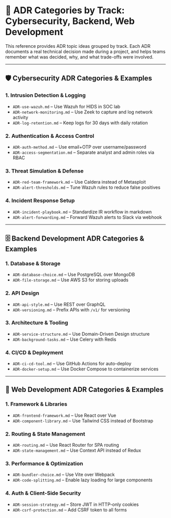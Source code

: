 # 🧩 ADR Categories by Track: Cybersecurity, Backend, Web Development

This reference provides ADR topic ideas grouped by track. Each ADR documents a real technical decision made during a project, and helps teams remember what was decided, why, and what trade-offs were involved.

---

## 🛡️ Cybersecurity ADR Categories & Examples

### 1. Intrusion Detection & Logging
- `ADR-use-wazuh.md` – Use Wazuh for HIDS in SOC lab  
- `ADR-network-monitoring.md` – Use Zeek to capture and log network activity  
- `ADR-log-retention.md` – Keep logs for 30 days with daily rotation  

### 2. Authentication & Access Control
- `ADR-auth-method.md` – Use email+OTP over username/password  
- `ADR-access-segmentation.md` – Separate analyst and admin roles via RBAC  

### 3. Threat Simulation & Defense
- `ADR-red-team-framework.md` – Use Caldera instead of Metasploit  
- `ADR-alert-thresholds.md` – Tune Wazuh rules to reduce false positives  

### 4. Incident Response Setup
- `ADR-incident-playbook.md` – Standardize IR workflow in markdown  
- `ADR-alert-forwarding.md` – Forward Wazuh alerts to Slack via webhook  

---

## 🗄️ Backend Development ADR Categories & Examples

### 1. Database & Storage
- `ADR-database-choice.md` – Use PostgreSQL over MongoDB  
- `ADR-file-storage.md` – Use AWS S3 for storing uploads  

### 2. API Design
- `ADR-api-style.md` – Use REST over GraphQL  
- `ADR-versioning.md` – Prefix APIs with `/v1/` for versioning  

### 3. Architecture & Tooling
- `ADR-service-structure.md` – Use Domain-Driven Design structure  
- `ADR-background-tasks.md` – Use Celery with Redis  

### 4. CI/CD & Deployment
- `ADR-ci-cd-tool.md` – Use GitHub Actions for auto-deploy  
- `ADR-docker-setup.md` – Use Docker Compose to containerize services  

---

## 🎨 Web Development ADR Categories & Examples

### 1. Framework & Libraries
- `ADR-frontend-framework.md` – Use React over Vue  
- `ADR-component-library.md` – Use Tailwind CSS instead of Bootstrap  

### 2. Routing & State Management
- `ADR-routing.md` – Use React Router for SPA routing  
- `ADR-state-management.md` – Use Context API instead of Redux  

### 3. Performance & Optimization
- `ADR-bundler-choice.md` – Use Vite over Webpack  
- `ADR-code-splitting.md` – Enable lazy loading for large components  

### 4. Auth & Client-Side Security
- `ADR-session-strategy.md` – Store JWT in HTTP-only cookies  
- `ADR-csrf-protection.md` – Add CSRF token to all forms  